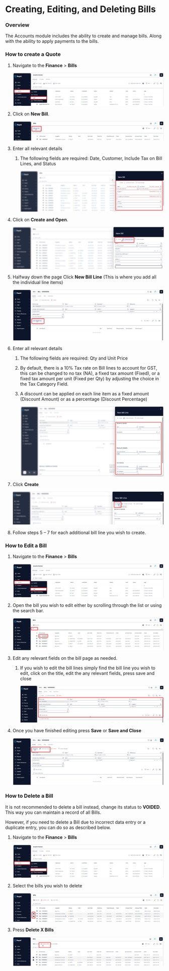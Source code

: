 # Creating, Editing, and Deleting Bills

### Overview

The Accounts module includes the ability to create and manage bills. Along with the ability to apply payments to the bills.

### How to create a Quote

1. Navigate to the **Finance** &gt; **Bills**  

    ![Navigate to Bills](navigate-to-bills.png)

2. Click on **New Bill**.  

    ![Click New Bill Button](click-new-bill.png)

3. Enter all relevant details  
    
    1. The following fields are required: Date, Customer, Include Tax on Bill Lines, and Status  

        ![Enter Relevant Bill Details](edit-relevant-bill-information.png)

4. Click on **Create and Open**.  

    ![Click Create and Open](press-create-bill.png)

5. Halfway down the page Click **New Bill Line** (This is where you add all the individual line items) 

    ![Press New Bill Line](press-new-bill-line.png)

6. Enter all relevant details 
    1. The following fields are required: Qty and Unit Price
    2. By default, there is a 10% Tax rate on Bill lines to account for GST, this can be changed to no tax (NA), a fixed tax amount (Fixed), or a fixed tax amount per unit (Fixed per Qty) by adjusting the choice in the Tax Category Field.
    3. A discount can be applied on each line item as a fixed amount (Discount Amount) or as a percentage (Discount Percentage)  

        ![Enter Relevant Bill Line Details](enter-relevant-bill-line-information.png)

7. Click **Create**  

    ![Press Create Bill Line](press-create-bill-line.png)

8. Follow steps 5 – 7 for each additional bill line you wish to create.

### How to Edit a Bill

1. Navigate to the **Finance** &gt; **Bills**  

    ![Navigate to Bills](navigate-to-bills.png)

2. Open the bill you wish to edit either by scrolling through the list or using the search bar.  

    ![Open desired Bill](navigate-to-desired-bill.png)

3. Edit any relevant fields on the bill page as needed. 
    1. If you wish to edit the bill lines simply find the bill line you wish to edit, click on the title, edit the any relevant fields, press save and close 

        ![Edit Bill Fields as Required](edit-bill-detials-as-required.png)

4. Once you have finished editing press **Save** or ****Save and Close****

     ![Press Save or Save and Close](bill-press-save.png)

### How to Delete a Bill

It is not recommended to delete a bill instead, change its status to **VOIDED**. This way you can maintain a record of all Bills.

However, if you need to delete a Bill due to incorrect data entry or a duplicate entry, you can do so as described below.

1. Navigate to the **Finance** &gt; **Bills**  

    ![Navigate to Bills](navigate-to-bills.png)

2. Select the bills you wish to delete  

    ![Select Bills](select-bill-wish-to-delete.png)

3. Press ****Delete X Bills**** 

    ![Delete Bills](delete-x-bills.png)